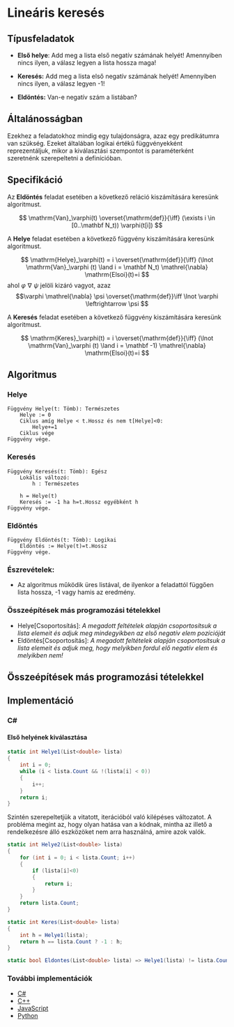 # Lineáris keresés

## Típusfeladatok
- **Első helye**: 
Add meg a lista első negatív számának helyét! Amennyiben nincs ilyen, a válasz legyen a lista hossza maga!

- **Keresés:** Add meg a lista első negatív számának helyét! Amennyiben nincs ilyen, a válasz legyen -1!

- **Eldöntés:** Van-e negatív szám a listában?

## Általánosságban
Ezekhez a feladatokhoz mindig egy tulajdonságra, azaz egy predikátumra van szükség. Ezeket általában logikai értékű függvényekként reprezentáljuk, mikor a kiválasztási szempontot is paraméterként szeretnénk szerepeltetni a definícióban.

## Specifikáció

Az **Eldöntés** feladat esetében a következő reláció kiszámítására keresünk algoritmust.

$$ \mathrm{Van}_\varphi(t)
    \overset{\mathrm{def}}{\iff}
    (\exists i \in [0..\mathbf N_t)) \varphi(t[i])
$$

A **Helye** feladat esetében a következő függvény kiszámítására keresünk algoritmust.

$$ 
    \mathrm{Helye}_\varphi(t) = i  
    \overset{\mathrm{def}}{\iff}
    (\lnot \mathrm{Van}_\varphi (t) \land i = \mathbf N_t) \mathrel{\nabla}
    \mathrm{Elsoi}(t)=i
$$
ahol $\varphi \mathrel{\nabla} \psi$ jelöli kizáró vagyot, azaz 
$$\varphi \mathrel{\nabla} \psi \overset{\mathrm{def}}\iff \lnot \varphi \leftrightarrow \psi $$


A **Keresés** feladat esetében a következő függvény kiszámítására keresünk algoritmust.


$$ 
    \mathrm{Keres}_\varphi(t) = i  
    \overset{\mathrm{def}}{\iff}
    (\lnot \mathrm{Van}_\varphi (t) \land i = \mathbf -1) \mathrel{\nabla}
    \mathrm{Elsoi}(t)=i
$$


## Algoritmus
### Helye
```
Függvény Helye(t: Tömb): Természetes
    Helye := 0
    Ciklus amíg Helye < t.Hossz és nem t[Helye]<0:
        Helye+=1
    Ciklus vége
Függvény vége.
```

### Keresés
```
Függvény Keresés(t: Tömb): Egész
    Lokális változó:
        h : Természetes
    
    h = Helye(t)
    Keresés := -1 ha h=t.Hossz egyébként h
Függvény vége.
```

### Eldöntés
```
Függvény Eldöntés(t: Tömb): Logikai
    Eldöntés := Helye(t)=t.Hossz
Függvény vége.
```


### Észrevételek:
- Az algoritmus működik üres listával, de ilyenkor a feladattól függően lista hossza, -1 vagy hamis az eredmény.
### Összeépítések más programozási tételekkel
- Helye[Csoportosítás]: *A megadott feltételek alapján csoportosítsuk a lista elemeit és adjuk meg mindegyikben az első negatív elem pozícióját*
- Eldöntés[Csoportosítás]: *A megadott feltételek alapján csoportosítsuk a lista elemeit és adjuk meg, hogy melyikben fordul elő negatív elem és melyikben nem!*

## Összeépítések más programozási tételekkel

## Implementáció
### C#
#### Első helyének kiválasztása
```cs
static int Helye1(List<double> lista)
{
    int i = 0;
    while (i < lista.Count && !(lista[i] < 0))
    {
        i++;
    }
    return i;
}
```

Szintén szerepeltetjük a vitatott, iterációból való kilépéses változatot. A probléma megint az, hogy olyan hatása van a kódnak, mintha az illető a rendelkezésre álló eszközöket nem arra használná, amire azok valók. 

```cs
static int Helye2(List<double> lista)
{
    for (int i = 0; i < lista.Count; i++)
    {
        if (lista[i]<0)
        {
            return i;
        }
    }
    return lista.Count;
}
```

```cs
static int Keres(List<double> lista)
{
    int h = Helye1(lista);
    return h == lista.Count ? -1 : h;
}
```

```cs
static bool Eldontes(List<double> lista) => Helye1(lista) != lista.Count;
```

### További implementációk
- [C#](kereses.cs)
- [C++](kereses.cpp)
- [JavaScript](kereses.js)
- [Python](kereses.py)

